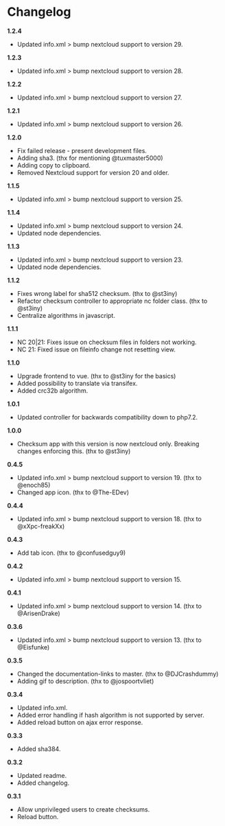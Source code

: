 Changelog
=========

**1.2.4**
- Updated info.xml > bump nextcloud support to version 29.

**1.2.3**
- Updated info.xml > bump nextcloud support to version 28.

**1.2.2**
- Updated info.xml > bump nextcloud support to version 27.

**1.2.1**
- Updated info.xml > bump nextcloud support to version 26.

**1.2.0**
- Fix failed release - present development files.
- Adding sha3. (thx for mentioning @tuxmaster5000)
- Adding copy to clipboard.
- Removed Nextcloud support for version 20 and older.

**1.1.5**
- Updated info.xml > bump nextcloud support to version 25.

**1.1.4**
- Updated info.xml > bump nextcloud support to version 24.
- Updated node dependencies.

**1.1.3**
- Updated info.xml > bump nextcloud support to version 23.
- Updated node dependencies.

**1.1.2**
- Fixes wrong label for sha512 checksum. (thx to @st3iny)
- Refactor checksum controller to appropriate nc folder class. (thx to @st3iny)
- Centralize algorithms in javascript.

**1.1.1**
- NC 20|21: Fixes issue on checksum files in folders not working.
- NC 21: Fixed issue on fileinfo change not resetting view.

**1.1.0**
- Upgrade frontend to vue. (thx to @st3iny for the basics)
- Added possibility to translate via transifex.
- Added crc32b algorithm.

**1.0.1**
- Updated controller for backwards compatibility down to php7.2.

**1.0.0**
- Checksum app with this version is now nextcloud only. Breaking changes enforcing this. (thx to @st3iny)

**0.4.5**
- Updated info.xml > bump nextcloud support to version 19. (thx to @enoch85)
- Changed app icon. (thx to @The-EDev)

**0.4.4**
- Updated info.xml > bump nextcloud support to version 18. (thx to @xXpc-freakXx)

**0.4.3**
- Add tab icon. (thx to @confusedguy9)

**0.4.2**
- Updated info.xml > bump nextcloud support to version 15.

**0.4.1**
- Updated info.xml > bump nextcloud support to version 14. (thx to @ArisenDrake)

**0.3.6**
- Updated info.xml > bump nextcloud support to version 13. (thx to @Eisfunke)

**0.3.5**
- Changed the documentation-links to master. (thx to @DJCrashdummy)
- Adding gif to description. (thx to @jospoortvliet)

**0.3.4**
- Updated info.xml.
- Added error handling if hash algorithm is not supported by server.
- Added reload button on ajax error response.

**0.3.3**
- Added sha384.

**0.3.2**
- Updated readme.
- Added changelog.

**0.3.1**
- Allow unprivileged users to create checksums.
- Reload button.
